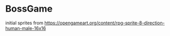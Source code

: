 # BossGame

initial sprites from https://opengameart.org/content/rpg-sprite-8-direction-human-male-16x16
